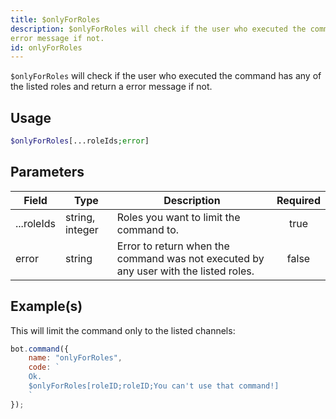 ```yaml
---
title: $onlyForRoles
description: $onlyForRoles will check if the user who executed the command has any of the listed roles and return a
error message if not.
id: onlyForRoles
---
```


`$onlyForRoles` will check if the user who executed the command has any of the listed roles and return a error message
if not.

## Usage

```php
$onlyForRoles[...roleIds;error]
```

## Parameters

| Field      | Type            | Description                                                                          | Required |
| ---------- | --------------- | ------------------------------------------------------------------------------------ | :------: |
| ...roleIds | string, integer | Roles you want to limit the command to.                                              |   true   |
| error      | string          | Error to return when the command was not executed by any user with the listed roles. |  false   |

## Example(s)

This will limit the command only to the listed channels:

```javascript
bot.command({
    name: "onlyForRoles",
    code: `
    Ok.
    $onlyForRoles[roleID;roleID;You can't use that command!]
    `
});
```